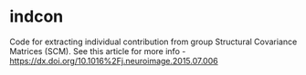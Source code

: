 # indcon
Code for extracting individual contribution from group Structural Covariance Matrices (SCM). See this article for more info - https://dx.doi.org/10.1016%2Fj.neuroimage.2015.07.006
